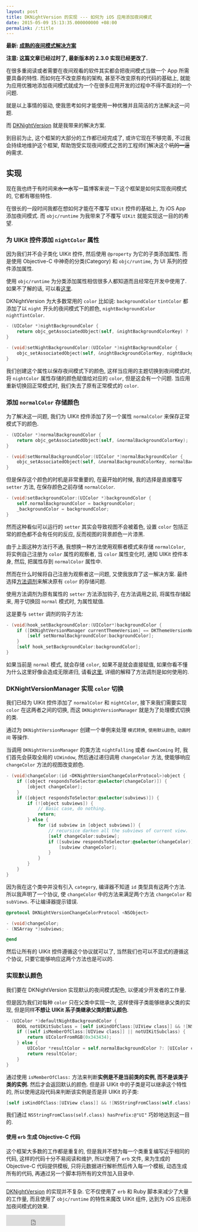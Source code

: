 ```yaml
---
layout: post
title: DKNightVersion 的实现 --- 如何为 iOS 应用添加夜间模式
date: 2015-05-09 15:13:35.000000000 +08:00
permalink: /:title
---
```

**最新: [成熟的夜间模式解决方案](http://draveness.me/night)**

**注意: 这篇文章已经过时了, 最新版本的 2.3.0 实现已经更改了.**


在很多重阅读或者需要在夜间观看的软件其实都会把夜间模式当做一个 App 所需要具备的特性. 而如何在不改变原有的架构, 甚至不改变原有的代码的基础上, 就能为应用优雅地添加夜间模式就成为一个在很多应用开发的过程中不得不面对的一个问题.

就是以上事情的驱动, 使我思考如何才能使用一种优雅并且简洁的方法解决这一问题. 

而 [DKNightVersion](https://github.com/Draveness/DKNightVersion) 就是我带来的解决方案.

到目前为止, 这个框架的大部分的工作都已经完成了, 或许它现在不够完善, 不过我会持续地维护这个框架, 帮助饱受实现夜间模式之苦的工程师们解决这个~~坑的一逼的~~需求. 

## 实现

现在我也终于有时间来~~水一水~~写一篇博客来说一下这个框架是如何实现夜间模式的, 它都有哪些特性.

在很长的一段时间我都在想如何才能在不覆写 `UIKit` 控件的基础上, 为 iOS App 添加夜间模式. 而 `objc/runtime` 为我带来了不覆写 `UIKit` 就能实现这一目的的希望.

### 为 UIKit 控件添加 `nightColor` 属性

因为我们并不会子类化 UIKit 控件, 然后使用 `@property` 为它的子类添加属性. 而是使用 Objective-C 中神奇的分类(Category) 和 `objc/runtime`, 为 UI 系列的控件添加属性.

使用 `objc/runtime` 为分类添加属性相信很多人都知道而且经常在开发中使用了. 如果不了解的话, 可以看[这里](http://nshipster.com/associated-objects/).

DKNightVersion 为大多数常用的 `color` 比如说: `backgroundColor` `tintColor` 都添加了以 `night` 开头的夜间模式下的颜色, `nightBackgroundColor` `nightTintColor`.

```objectivec
- (UIColor *)nightBackgroundColor {
    return objc_getAssociatedObject(self, &nightBackgroundColorKey) ? :self.backgroundColor);
}

- (void)setNightBackgroundColor:(UIColor *)nightBackgroundColor {
    objc_setAssociatedObject(self, &nightBackgroundColorKey, nightBackgroundColor, OBJC_ASSOCIATION_RETAIN_NONATOMIC);
}
```

我们创建这个属性以保存夜间模式下的颜色, 这样当应用的主题切换到夜间模式时, 将 `nightColor` 属性存储的颜色赋值给对应的 `color`, 但是这会有一个问题. 当应用重新切换回正常模式时, 我们失去了原有正常模式的 `color`.

### 添加 `normalColor` 存储颜色

为了解决这一问题, 我们为 UIKit 控件添加了另一个属性 `normalColor` 来保存正常模式下的颜色.

```objectivec
- (UIColor *)normalBackgroundColor {
    return objc_getAssociatedObject(self, &normalBackgroundColorKey);
}

- (void)setNormalBackgroundColor:(UIColor *)normalBackgroundColor {
    objc_setAssociatedObject(self, &normalBackgroundColorKey, normalBackgroundColor, OBJC_ASSOCIATION_RETAIN_NONATOMIC);
}
```

但是保存这个颜色的时机是非常重要的, 在最开始的时候, 我的选择是直接覆写 `setter` 方法, 在保存颜色之前存储 `normalColor`.

```objectivec
- (void)setBackgroundColor:(UIColor *)backgroundColor {
    self.normalBackgroundColor = backgroundColor;
    _backgroundColor = backgroundColor;
}
```

然而这种看似可以运行的 `setter` 其实会导致视图不会被着色, 设置 `color` 包括正常的颜色都不会有任何的反应, 反而视图的背景颜色一片漆黑.

由于上面这种方法行不通, 我想换一种方法使用观察者模式来存储 `normalColor`, 将实例自己注册为 `color` 属性的观察者, 当 `color` 属性变化时, 通知 UIKit 控件本身, 然后, 把属性存到 `normalColor` 属性中.

然而在什么时候将自己注册为观察者这一问题, 又使我放弃了这一解决方案. 最终选择[方法调剂](http://nshipster.com/method-swizzling/)来解决原有 `color` 的存储问题.

使用方法调剂为原有属性的 `setter` 方法添加钩子, 在方法调用之前, 将属性存储起来, 用于切换回 `normal` 模式时, 为属性赋值.

这是要与 `setter` 调剂的钩子方法:

```objectivec
- (void)hook_setBackgroundColor:(UIColor*)backgroundColor {
    if ([DKNightVersionManager currentThemeVersion] == DKThemeVersionNormal) {
        [self setNormalBackgroundColor:backgroundColor];
    }
    [self hook_setBackgroundColor:backgroundColor];
}
```

如果当前是 `normal` 模式, 就会存储 `color`, 如果不是就会直接赋值, 如果你看不懂为什么这里好像会造成无限递归, 请看[这里](http://nshipster.com/method-swizzling/), 详细的解释了方法调剂是如何使用的.

### DKNightVersionManager 实现 `color` 切换

我们已经为 UIKit 控件添加了 `normalColor` 和 `nightColor`, 接下来我们需要实现 `color` 在这两者之间的切换, 而这 `DKNightVersionManager` 就是为了处理模式切换的类.

通过为 `DKNightVersionManager` 创建一个单例来处理 `模式转换`, `使用默认颜色`, `动画时间` 等操作.

当调用 `DKNightVersionManager` 的类方法 `nightFalling` 或者 `dawnComing` 时, 我们首先会获取全局的 `UIWindow`, 然后通过递归调用 `changeColor` 方法, 使能够响应 `changeColor` 方法的视图改变颜色.

```objectivec
- (void)changeColor:(id <DKNightVersionChangeColorProtocol>)object {
    if ([object respondsToSelector:@selector(changeColor)]) {
        [object changeColor];
    }
    if ([object respondsToSelector:@selector(subviews)]) {
        if (![object subviews]) {
            // Basic case, do nothing.
            return;
        } else {
            for (id subview in [object subviews]) {
                // recursice darken all the subviews of current view.
                [self changeColor:subview];
                if ([subview respondsToSelector:@selector(changeColor)]) {
                    [subview changeColor];
                }
            }
        }
    }
}
```

因为我在这个类中并没有引入 `category`, 编译器不知道 `id` 类型具有这两个方法. 所以我声明了一个协议, 使 `changeColor` 中的方法来满足两个方法 `changeColor` 和 `subViews`. 不让编译器提示错误.

```objectivec
@protocol DKNightVersionChangeColorProtocol <NSObject>

- (void)changeColor;
- (NSArray *)subviews;

@end
```

然后让所有的 UIKit 控件遵循这个协议就可以了, 当然我们也可以不显式的遵循这个协议, 只要它能够响应这两个方法也是可以的.

### 实现默认颜色

我们要在 DKNightVersion 实现默认的夜间模式配色, 以便减少开发者的工作量. 

但是因为我们对每种 `color` 只在父类中实现一次, 这样使得子类能够继承父类的实现, 但是同样**不想让 UIKit 系子类继承父类的默认颜色**.

```objectivec
- (UIColor *)defaultNightBackgroundColor {
    BOOL notUIKitSubclass = [self isKindOfClass:[UIView class]] && ![NSStringFromClass(self.class) hasPrefix:@"UI"]; 
    if ([self isMemberOfClass:[UIView class]] || notUIKitSubclass) { 
        return UIColorFromRGB(0x343434);
    } else {
        UIColor *resultColor = self.normalBackgroundColor ?: [UIColor clearColor];
        return resultColor;
    }
}
```

通过使用 `isMemberOfClass:` 方法来判断**实例是不是当前类的实例, 而不是该类子类的实例.** 然后才会返回默认的颜色. 但是非 UIKit 中的子类是可以继承这个特性的, 所以使用这段代码来判断该实例是否是非 UIKit 的子类:

```objectivec
[self isKindOfClass:[UIView class]] && ![NSStringFromClass(self.class) hasPrefix:@"UI"]
```

我们通过 `NSStringFromClass(self.class) hasPrefix:@"UI"` 巧妙地达到这一目的.

#### 使用 `erb` 生成 Objective-C 代码

这个框架大多数的工作都是重复的, 但是我并不想为每一个类重复编写近乎相同的代码, 这样的代码十分不易阅读和维护, 所以使用了 `erb` 文件, 来为生成的 Objective-C 代码提供模板, 只将元数据进行解析然后传入每一个模板, 动态生成所有的代码, 再通过另一个脚本将所有的文件加入目录中.

----

[DKNightVersion](https://github.com/Draveness/DKNightVersion) 的实现并不复杂. 它不仅使用了 `erb` 和 Ruby 脚本来减少了大量的工作量, 而且使用了 `objc/runtime` 的特性来魔改 UIKit 组件, 达到为 iOS 应用添加夜间模式的效果.

<iframe src="https://ghbtns.com/github-btn.html?user=Draveness&repo=DKNightVersion&type=star&count=true&size=large" frameborder="0" scrolling="0" width="160px" height="30px"></iframe>
